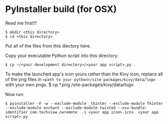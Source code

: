 # PyInstaller build (for OSX)

Read me first!!!
```
$ mkdir <this directory>
$ cd <this directory>
```
Put all of the files from this diectory here.

Copy your executable Python script into this directory: 
```
$ cp ~/<your development directory>/<your app script>.py .
```
To make the launched app's icon yours rather than the Kivy icon, 
  replace all of the png files in 
  `<path to your python>/site-packages/kivy/data/logo` 
  with your own pngs.
$ cp *.png <absolute path to your python>/site-packages/kivy/data/logo

Now run:
```
$ pyinstaller -F -w --exclude-module _tkinter --exclude-module Tkinter --exclude-module enchant --exclude-module twisted --osx-bundle-identifier com.techview.cwremote  -i <your app icon>.icns  <your app script>.py
```
